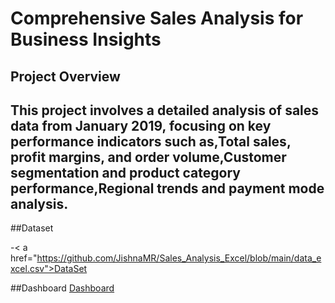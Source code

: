 # Comprehensive Sales Analysis for Business Insights

## Project Overview
## This project involves a detailed analysis of sales data from January 2019, focusing on key performance indicators such as,Total sales, profit margins, and order volume,Customer segmentation and product category performance,Regional trends and payment mode analysis.

##Dataset

-< a href="https://github.com/JishnaMR/Sales_Analysis_Excel/blob/main/data_excel.csv">DataSet</a>

##Dashboard
<a href="https://github.com/JishnaMR/Sales_Analysis_Excel/blob/main/Dashboard.png">Dashboard</a>
